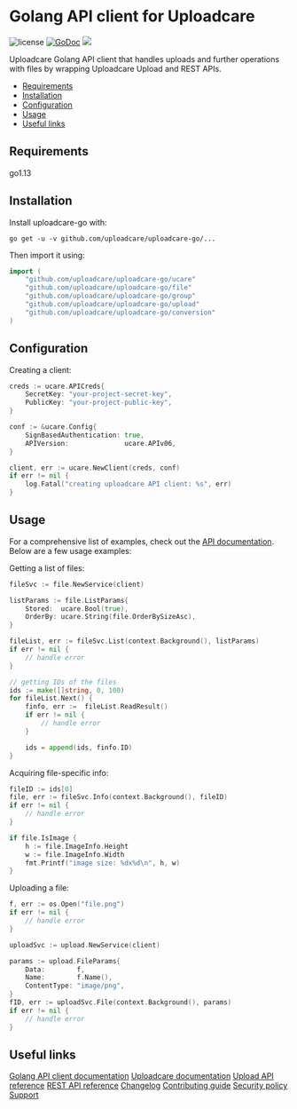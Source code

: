 # Golang API client for Uploadcare

![license](https://img.shields.io/badge/license-MIT-brightgreen.svg)
[![GoDoc](http://img.shields.io/badge/godoc-reference-blue.svg)](http://godoc.org/github.com/uploadcare/uploadcare-go/ucare)
![](https://github.com/uploadcare/uploadcare-go/workflows/test/badge.svg)

Uploadcare Golang API client that handles uploads and further operations with files by wrapping Uploadcare Upload and REST APIs.

- [Requirements](#requirements)
- [Installation](#installation)
- [Configuration](#configuration)
- [Usage](#usage)
- [Useful links](#useful-links)

## Requirements

go1.13

## Installation

Install uploadcare-go with:

```
go get -u -v github.com/uploadcare/uploadcare-go/...
```

Then import it using:

```go
import (
	"github.com/uploadcare/uploadcare-go/ucare"
	"github.com/uploadcare/uploadcare-go/file"
	"github.com/uploadcare/uploadcare-go/group"
	"github.com/uploadcare/uploadcare-go/upload"
	"github.com/uploadcare/uploadcare-go/conversion"
)
```

## Configuration

Creating a client:

```go
creds := ucare.APICreds{
	SecretKey: "your-project-secret-key",
	PublicKey: "your-project-public-key",
}

conf := &ucare.Config{
	SignBasedAuthentication: true,
	APIVersion:              ucare.APIv06,
}

client, err := ucare.NewClient(creds, conf)
if err != nil {
	log.Fatal("creating uploadcare API client: %s", err)
}
```

## Usage

For a comprehensive list of examples, check out the [API documentation](https://godoc.org/github.com/uploadcare/uploadcare-go/ucare).
Below are a few usage examples:

Getting a list of files:

```go
fileSvc := file.NewService(client)

listParams := file.ListParams{
	Stored:  ucare.Bool(true),
	OrderBy: ucare.String(file.OrderBySizeAsc),
}

fileList, err := fileSvc.List(context.Background(), listParams)
if err != nil {
	// handle error
}

// getting IDs of the files
ids := make([]string, 0, 100)
for fileList.Next() {
	finfo, err :=  fileList.ReadResult()
	if err != nil {
		// handle error
	}

	ids = append(ids, finfo.ID)
}
```

Acquiring file-specific info:

```go
fileID := ids[0]
file, err := fileSvc.Info(context.Background(), fileID)
if err != nil {
	// handle error
}

if file.IsImage {
	h := file.ImageInfo.Height
	w := file.ImageInfo.Width
	fmt.Printf("image size: %dx%d\n", h, w)
}
```

Uploading a file:

```go
f, err := os.Open("file.png")
if err != nil {
	// handle error
}

uploadSvc := upload.NewService(client)

params := upload.FileParams{
	Data:        f,
	Name:        f.Name(),
	ContentType: "image/png",
}
fID, err := uploadSvc.File(context.Background(), params)
if err != nil {
	// handle error
}
```

## Useful links

[Golang API client documentation](https://godoc.org/github.com/uploadcare/uploadcare-go/ucare)
[Uploadcare documentation](https://uploadcare.com/docs/?utm_source=github&utm_medium=referral&utm_campaign=uploadcare-go)
[Upload API reference](https://uploadcare.com/api-refs/upload-api/?utm_source=github&utm_medium=referral&utm_campaign=uploadcare-go)
[REST API reference](https://uploadcare.com/api-refs/rest-api/?utm_source=github&utm_medium=referral&utm_campaign=uploadcare-go)
[Changelog](https://github.com/uploadcare/uploadcare-go/blob/master/CHANGELOG.md)
[Contributing guide](https://github.com/uploadcare/.github/blob/master/CONTRIBUTING.md)
[Security policy](https://github.com/uploadcare/uploadcare-go/security/policy)
[Support](https://github.com/uploadcare/.github/blob/master/SUPPORT.md)
